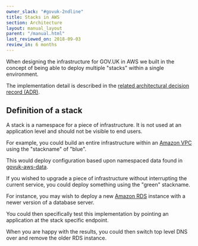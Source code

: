 ```yaml
---
owner_slack: "#govuk-2ndline"
title: Stacks in AWS
section: Architecture
layout: manual_layout
parent: "/manual.html"
last_reviewed_on: 2018-09-03
review_in: 6 months
---
```


When designing the infrastructure for GOV.UK in AWS we built in the concept of
being able to deploy multiple "stacks" within a single environment.

The implementation detail is described in the
[related architectural decision record (ADR)][adr].

## Definition of a stack

A stack is a namespace for a piece of infrastructure. It is not used at an
application level and should not be visible to end users.

For example, you could build an entire infrastructure within an
[Amazon VPC][amazon-vpc] using the "stackname" of "blue".

This would deploy configuration based upon namespaced data found in
[govuk-aws-data][].

If you wished to upgrade a piece of infrastructure without interrupting the
current service, you could deploy something using the "green" stackname.

For instance, you may wish to deploy a new [Amazon RDS][amazon-rds] instance
with a newer version of a database server.

You could then specifically test this implementation by pointing an application
at the stack specific endpoint.

When you are happy with the results, you could then switch top level DNS over
and remove the older RDS instance.

[adr]: https://github.com/alphagov/govuk-aws/blob/master/doc/architecture/decisions/0015-dns-infrastructure.md
[amazon-vpc]: https://aws.amazon.com/vpc
[amazon-rds]: https://aws.amazon.com/rds/
[govuk-aws-data]: https://github.com/alphagov/govuk-aws-data
